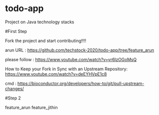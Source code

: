 # todo-app
Project on Java technology stacks

#First Step

Fork the project and start contributing!!!!

arun URL : https://github.com/techstock-2020/todo-app/tree/feature_arun

please follow : https://www.youtube.com/watch?v=yr6IzOGoMsQ

How to Keep your Fork in Sync with an Upstream Repository: https://www.youtube.com/watch?v=deEYHVpE1c8

cmd : https://bioconductor.org/developers/how-to/git/pull-upstream-changes/

#Step 2 

feature_arun
feature_jithin
